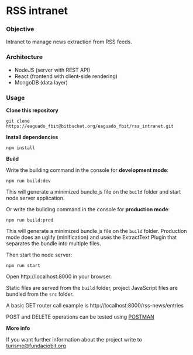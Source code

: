 # RSS intranet

### Objective

Intranet to manage news extraction from RSS feeds.

### Architecture

- NodeJS (server with REST API)
- React (frontend with client-side rendering)
- MongoDB (data layer)

### Usage

**Clone this repository**

```
git clone https://eaguado_fbit@bitbucket.org/eaguado_fbit/rss_intranet.git
```

**Install dependencies**

```
npm install
```

**Build**

Write the building command in the console for **development mode**:

```
npm run build:dev
```

This will generate a minimized bundle.js file on the `build` folder and start node server application.

Or write the building command in the console for **production mode**:

```
npm run build:prod
```

This will generate a minimized bundle.js file on the `build` folder. Production mode does an uglify (minification) and uses the ExtractText Plugin that separates the bundle into multiple files.

Then start the node server:

```
npm run start
```

Open http://localhost:8000 in your browser.

Static files are served from the `build` folder, project JavaScript files are bundled from the `src` folder.

A basic GET router call example is
http://localhost:8000/rss-news/entries

POST and DELETE operations can be tested using [POSTMAN](https://www.getpostman.com/)

**More info**

If you want further information about the project write to turisme@fundaciobit.org
